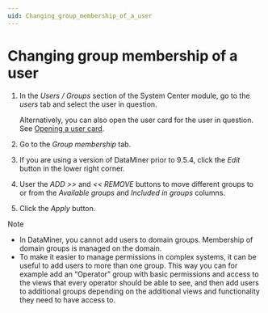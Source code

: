 ```yaml
---
uid: Changing_group_membership_of_a_user
---
```


# Changing group membership of a user

1. In the *Users / Groups* section of the System Center module, go to the *users* tab and select the user in question.

    Alternatively, you can also open the user card for the user in question. See [Opening a user card](xref:Opening_a_user_card).

2. Go to the *Group membership* tab.

3. If you are using a version of DataMiner prior to 9.5.4, click the *Edit* button in the lower right corner.

4. User the *ADD \>\>* and *\<\< REMOVE* buttons to move different groups to or from the *Available groups* and *Included in groups* columns.

5. Click the *Apply* button.

> [!NOTE]
> - In DataMiner, you cannot add users to domain groups. Membership of domain groups is managed on the domain.
> - To make it easier to manage permissions in complex systems, it can be useful to add users to more than one group. This way you can for example add an “Operator” group with basic permissions and access to the views that every operator should be able to see, and then add users to additional groups depending on the additional views and functionality they need to have access to.
>

